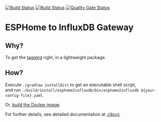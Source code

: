 [![Build Status](https://github.com/home-climate-control/esphome2influxdb/actions/workflows/gradle.yml/badge.svg)](https://github.com/home-climate-control/esphome2influxdb/actions/workflows/gradle.yml)
[![Build Status](https://github.com/home-climate-control/esphome2influxdb/actions/workflows/codeql-analysis.yml/badge.svg)](https://github.com/home-climate-control/esphome2influxdb/actions/workflows/codeql-analysis.yml)
[![Quality Gate Status](https://sonarcloud.io/api/project_badges/measure?project=home-climate-control_esphome2influxdb&metric=alert_status)](https://sonarcloud.io/summary/new_code?id=home-climate-control_esphome2influxdb)
# ESPHome to InfluxDB Gateway

## Why?

To get the [tagging](./docs/tagging.md) right, in a lightweight package.

## How?

Execute `./gradlew installDist` to get an executable shell script,  
and run `./build/install/esphome2influxdb/bin/esphome2influxdb ${your-config-file}.yaml`.

Or, [build the Docker image](./docs/build/docker.md).

For further details, see detailed documentation at [./docs](./docs/index.md).
